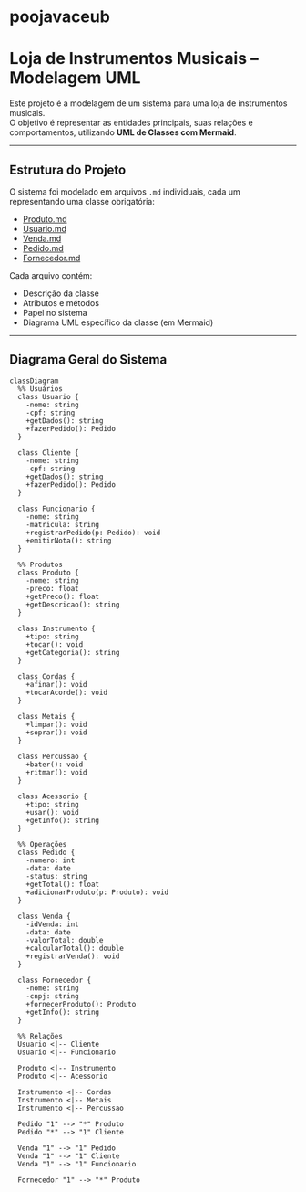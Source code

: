 # poojavaceub
#  Loja de Instrumentos Musicais – Modelagem UML

Este projeto é a modelagem de um sistema para uma loja de instrumentos musicais.  
O objetivo é representar as entidades principais, suas relações e comportamentos, utilizando **UML de Classes com Mermaid**.

---

##  Estrutura do Projeto

O sistema foi modelado em arquivos `.md` individuais, cada um representando uma classe obrigatória:

- [Produto.md](./LucasGabriel-Instrumentos.md)  
- [Usuario.md](./Miguel-Usuário.md)  
- [Venda.md](./Duda-Venda.md)  
- [Pedido.md](./Fellipe_pedidos.md)  
- [Fornecedor.md](./Fornecedor.md)  

Cada arquivo contém:
- Descrição da classe  
- Atributos e métodos  
- Papel no sistema  
- Diagrama UML específico da classe (em Mermaid)

---
## Diagrama Geral do Sistema

```mermaid
classDiagram
  %% Usuários
  class Usuario {
    -nome: string
    -cpf: string
    +getDados(): string
    +fazerPedido(): Pedido
  }

  class Cliente {
    -nome: string
    -cpf: string
    +getDados(): string
    +fazerPedido(): Pedido
  }

  class Funcionario {
    -nome: string
    -matricula: string
    +registrarPedido(p: Pedido): void
    +emitirNota(): string
  }

  %% Produtos
  class Produto {
    -nome: string
    -preco: float
    +getPreco(): float
    +getDescricao(): string
  }

  class Instrumento {
    +tipo: string
    +tocar(): void
    +getCategoria(): string
  }

  class Cordas {
    +afinar(): void
    +tocarAcorde(): void
  }

  class Metais {
    +limpar(): void
    +soprar(): void
  }

  class Percussao {
    +bater(): void
    +ritmar(): void
  }

  class Acessorio {
    +tipo: string
    +usar(): void
    +getInfo(): string
  }

  %% Operações
  class Pedido {
    -numero: int
    -data: date
    -status: string
    +getTotal(): float
    +adicionarProduto(p: Produto): void
  }

  class Venda {
    -idVenda: int
    -data: date
    -valorTotal: double
    +calcularTotal(): double
    +registrarVenda(): void
  }

  class Fornecedor {
    -nome: string
    -cnpj: string
    +fornecerProduto(): Produto
    +getInfo(): string
  }

  %% Relações
  Usuario <|-- Cliente
  Usuario <|-- Funcionario

  Produto <|-- Instrumento
  Produto <|-- Acessorio

  Instrumento <|-- Cordas
  Instrumento <|-- Metais
  Instrumento <|-- Percussao

  Pedido "1" --> "*" Produto
  Pedido "*" --> "1" Cliente

  Venda "1" --> "1" Pedido
  Venda "1" --> "1" Cliente
  Venda "1" --> "1" Funcionario

  Fornecedor "1" --> "*" Produto
```
